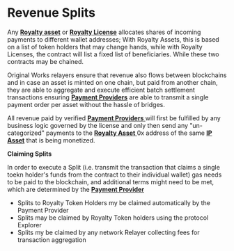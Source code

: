 # Revenue Splits

Any [**Royalty asset**](royalty-assets-and-royalty-tokens.md) or [**Royalty License**](royalty-licenses.md) allocates shares of incoming payments to different wallet addresses; With Royalty Assets, this is based on a list of token holders that may change hands, while with Royalty Licenses, the contract will list a fixed list of beneficiaries. While these two contracts may be chained.

Original Works relayers ensure that revenue also flows between blockchains and in case an asset is minted on one chain, but paid from another chain, they are able to aggregate and execute efficient batch settlement transactions ensuring [**Payment Providers**](verified-payment-providers.md) are able to transmit a single payment order per asset without the hassle of bridges.&#x20;

All revenue paid by verified [**Payment Providers** ](verified-payment-providers.md)will first be fulfilled by any business logic governed by the license and only then send any "un-categorized" payments to the [**Royalty Asset** ](royalty-assets-and-royalty-tokens.md)0x address of the same [**IP Asset**](ip-assets.md) that is being monetized.&#x20;

**Claiming Splits**

In order to execute a Split (i.e. transmit the transaction that claims a single toekn holder's funds from the contract to their individual wallet) gas needs to be paid to the blockchain, and additional terms might need to be met, which are determined by the [**Payment Provider**](verified-payment-providers.md)

* Splits to Royalty Token Holders my be claimed automatically by the Payment Provider&#x20;
* Splits may be claimed by Royalty Token holders using the protocol Explorer
* Splits my be claimed by any network Relayer collecting fees for transaction aggregation

